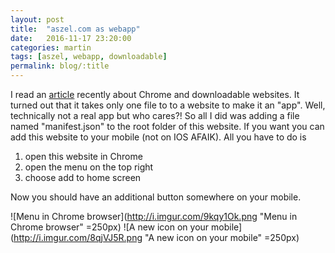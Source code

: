 ```yaml
---
layout: post
title:  "aszel.com as webapp"
date:   2016-11-17 23:20:00
categories: martin
tags: [aszel, webapp, downloadable]
permalink: blog/:title
---
```


I read an <a href="https://www.smashingmagazine.com/2016/12/the-not-so-secret-powers-of-the-mobile-browser/" target="_blank">
article</a> recently about Chrome and downloadable websites. It turned out that it takes only one file to to a website to
make it an "app". Well, technically not a real app but who cares?! So all I did was adding a file named "manifest.json"
to the root folder of this website. If you want you can add this website to your mobile (not on IOS AFAIK). All you have
to do is

1. open this website in Chrome
2. open the menu on the top right
3. choose add to home screen

Now you should have an additional button somewhere on your mobile.

![Menu in Chrome browser](http://i.imgur.com/9kqy1Ok.png "Menu in Chrome browser" =250px)
![A new icon on your mobile](http://i.imgur.com/8qjVJ5R.png "A new icon on your mobile" =250px)